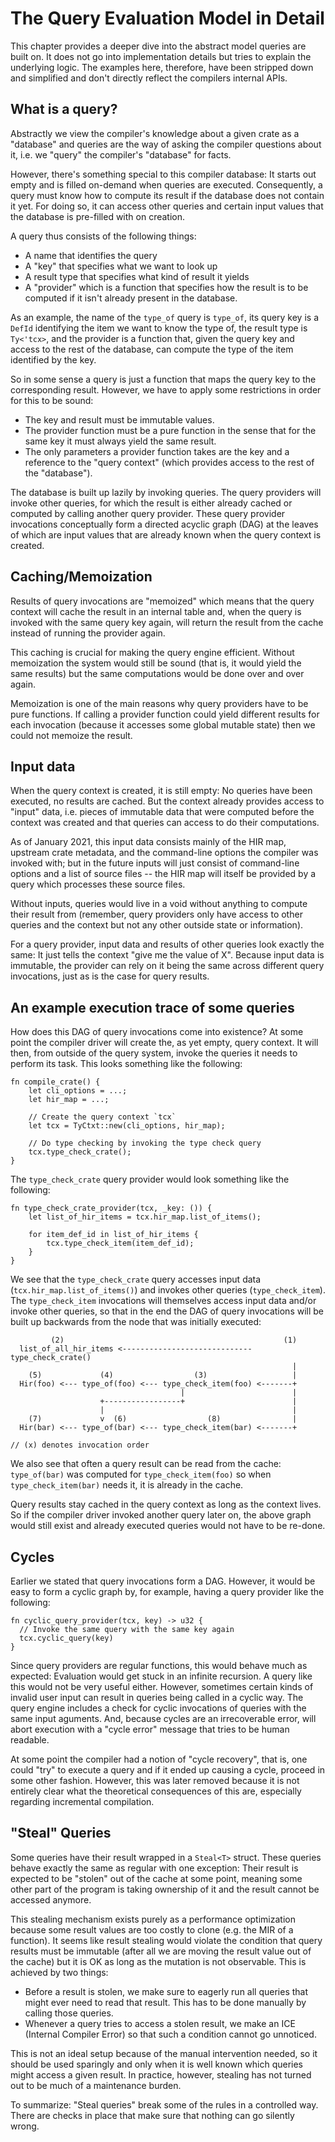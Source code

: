 # The Query Evaluation Model in Detail

<!-- toc -->

This chapter provides a deeper dive into the abstract model queries are built on.
It does not go into implementation details but tries to explain
the underlying logic. The examples here, therefore, have been stripped down and
simplified and don't directly reflect the compilers internal APIs.

## What is a query?

Abstractly we view the compiler's knowledge about a given crate as a "database"
and queries are the way of asking the compiler questions about it, i.e.
we "query" the compiler's "database" for facts.

However, there's something special to this compiler database: It starts out empty
and is filled on-demand when queries are executed. Consequently, a query must
know how to compute its result if the database does not contain it yet. For
doing so, it can access other queries and certain input values that the database
is pre-filled with on creation.

A query thus consists of the following things:

 - A name that identifies the query
 - A "key" that specifies what we want to look up
 - A result type that specifies what kind of result it yields
 - A "provider" which is a function that specifies how the result is to be
   computed if it isn't already present in the database.

As an example, the name of the `type_of` query is `type_of`, its query key is a
`DefId` identifying the item we want to know the type of, the result type is
`Ty<'tcx>`, and the provider is a function that, given the query key and access
to the rest of the database, can compute the type of the item identified by the
key.

So in some sense a query is just a function that maps the query key to the
corresponding result. However, we have to apply some restrictions in order for
this to be sound:

 - The key and result must be immutable values.
 - The provider function must be a pure function in the sense that for the same
   key it must always yield the same result.
 - The only parameters a provider function takes are the key and a reference to
   the "query context" (which provides access to the rest of the "database").

The database is built up lazily by invoking queries. The query providers will
invoke other queries, for which the result is either already cached or computed
by calling another query provider. These query provider invocations
conceptually form a directed acyclic graph (DAG) at the leaves of which are
input values that are already known when the query context is created.



## Caching/Memoization

Results of query invocations are "memoized" which means that the query context
will cache the result in an internal table and, when the query is invoked with
the same query key again, will return the result from the cache instead of
running the provider again.

This caching is crucial for making the query engine efficient. Without
memoization the system would still be sound (that is, it would yield the same
results) but the same computations would be done over and over again.

Memoization is one of the main reasons why query providers have to be pure
functions. If calling a provider function could yield different results for
each invocation (because it accesses some global mutable state) then we could
not memoize the result.



## Input data

When the query context is created, it is still empty: No queries have been
executed, no results are cached. But the context already provides access to
"input" data, i.e. pieces of immutable data that were computed before the
context was created and that queries can access to do their computations.

As of <!-- date-check --> January 2021, this input data consists mainly of
the HIR map, upstream crate metadata, and the command-line options the compiler
was invoked with; but in the future inputs will just consist of command-line
options and a list of source files -- the HIR map will itself be provided by a
query which processes these source files.

Without inputs, queries would live in a void without anything to compute their
result from (remember, query providers only have access to other queries and
the context but not any other outside state or information).

For a query provider, input data and results of other queries look exactly the
same: It just tells the context "give me the value of X". Because input data
is immutable, the provider can rely on it being the same across
different query invocations, just as is the case for query results.



## An example execution trace of some queries

How does this DAG of query invocations come into existence? At some point
the compiler driver will create the, as yet empty, query context. It will then,
from outside of the query system, invoke the queries it needs to perform its
task. This looks something like the following:

```rust,ignore
fn compile_crate() {
    let cli_options = ...;
    let hir_map = ...;

    // Create the query context `tcx`
    let tcx = TyCtxt::new(cli_options, hir_map);

    // Do type checking by invoking the type check query
    tcx.type_check_crate();
}
```

The `type_check_crate` query provider would look something like the following:

```rust,ignore
fn type_check_crate_provider(tcx, _key: ()) {
    let list_of_hir_items = tcx.hir_map.list_of_items();

    for item_def_id in list_of_hir_items {
        tcx.type_check_item(item_def_id);
    }
}
```

We see that the `type_check_crate` query accesses input data
(`tcx.hir_map.list_of_items()`) and invokes other queries
(`type_check_item`). The `type_check_item`
invocations will themselves access input data and/or invoke other queries,
so that in the end the DAG of query invocations will be built up backwards
from the node that was initially executed:

```ignore
         (2)                                                 (1)
  list_of_all_hir_items <----------------------------- type_check_crate()
                                                               |
    (5)             (4)                  (3)                   |
  Hir(foo) <--- type_of(foo) <--- type_check_item(foo) <-------+
                                      |                        |
                    +-----------------+                        |
                    |                                          |
    (7)             v  (6)                  (8)                |
  Hir(bar) <--- type_of(bar) <--- type_check_item(bar) <-------+

// (x) denotes invocation order
```

We also see that often a query result can be read from the cache:
`type_of(bar)` was computed for `type_check_item(foo)` so when
`type_check_item(bar)` needs it, it is already in the cache.

Query results stay cached in the query context as long as the context lives.
So if the compiler driver invoked another query later on, the above graph
would still exist and already executed queries would not have to be re-done.



## Cycles

Earlier we stated that query invocations form a DAG. However, it would be easy
to form a cyclic graph by, for example, having a query provider like the
following:

```rust,ignore
fn cyclic_query_provider(tcx, key) -> u32 {
  // Invoke the same query with the same key again
  tcx.cyclic_query(key)
}
```

Since query providers are regular functions, this would behave much as expected:
Evaluation would get stuck in an infinite recursion. A query like this would not
be very useful either. However, sometimes certain kinds of invalid user input
can result in queries being called in a cyclic way. The query engine includes
a check for cyclic invocations of queries with the same input aguments. 
And, because cycles are an irrecoverable error, will abort execution with a 
"cycle error" message that tries to be human readable.

At some point the compiler had a notion of "cycle recovery", that is, one could
"try" to execute a query and if it ended up causing a cycle, proceed in some
other fashion. However, this was later removed because it is not entirely
clear what the theoretical consequences of this are, especially regarding
incremental compilation.


## "Steal" Queries

Some queries have their result wrapped in a `Steal<T>` struct. These queries
behave exactly the same as regular with one exception: Their result is expected
to be "stolen" out of the cache at some point, meaning some other part of the
program is taking ownership of it and the result cannot be accessed anymore.

This stealing mechanism exists purely as a performance optimization because some
result values are too costly to clone (e.g. the MIR of a function). It seems
like result stealing would violate the condition that query results must be
immutable (after all we are moving the result value out of the cache) but it is
OK as long as the mutation is not observable. This is achieved by two things:

- Before a result is stolen, we make sure to eagerly run all queries that
  might ever need to read that result. This has to be done manually by calling
  those queries.
- Whenever a query tries to access a stolen result, we make an ICE
  (Internal Compiler Error) so that such a condition cannot go unnoticed.

This is not an ideal setup because of the manual intervention needed, so it
should be used sparingly and only when it is well known which queries might
access a given result. In practice, however, stealing has not turned out to be
much of a maintenance burden.

To summarize: "Steal queries" break some of the rules in a controlled way.
There are checks in place that make sure that nothing can go silently wrong.

